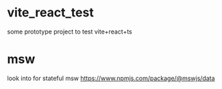 # vite_react_test
some prototype project to test vite+react+ts



# msw
look into for stateful msw  https://www.npmjs.com/package/@mswjs/data